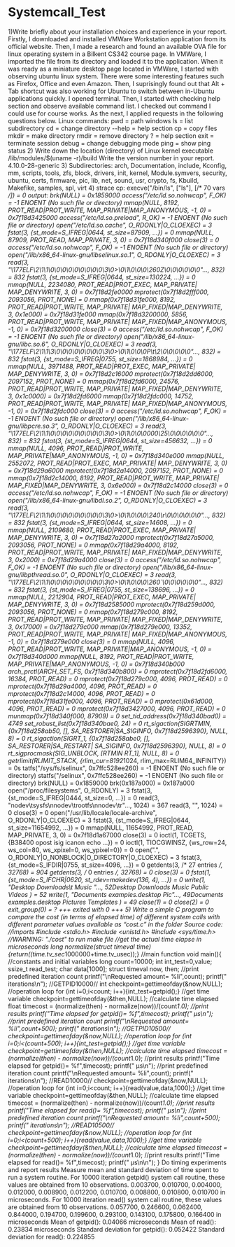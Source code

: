 # Systemcall_Test
1)Write briefly about your installation choices and experience in your report.
Firstly, I downloaded and installed VMWare Workstation application from its
official website. Then, I made a research and found an available OVA file for
linux operating system in a Bilkent CS342 course page. In VMWare, I imported 
the file from its directory and loaded it to the application. When it was ready as
a miniature desktop page located in VMWare, I started with observing ubuntu
linux system. There were some interesting features such as Firefox, Office and
even Amazon. Then, I suprisingly found out that Alt + Tab shortcut was also
working for Ubuntu to switch between in-Ubuntu applications quickly. I opened
terminal. Then, I started with checking help section and observe available
command list. I checked out command I could use for course works. As the
next, I applied requests in the following questions below.
Linux commands:
pwd = path windows
ls = list subdirectory
cd = change directory
--help = help section
cp = copy files
mkdir = make directory
rmdir = remove directory
? = help section
exit = terminate session
debug = change debugging mode
ping = show ping status
2) Write down the location (directory) of Linux kernel executable
/lib/modules/$(uname -r)/build
Write the version number in your report.
4.10.0-28-generic
3) Subdirectories:
arch, Documentation, include, Kconfig, mm, scripts, tools, zfs, block,
drivers, init, kernel, Module.symvers, security, ubuntu, certs, firmware, pic, lib,
net, sound, usr, crypto, fs, Kbuild, Makefike, samples, spl, virt
4) strace cp:
execve("/bin/ls", ["ls"], [/* 70 vars */]) = 0
output:
brk(NULL) = 0x1859000
access("/etc/ld.so.nohwcap", F_OK) = -1 ENOENT (No such file or directory)
mmap(NULL, 8192, PROT_READ|PROT_WRITE, MAP_PRIVATE|MAP_ANONYMOUS,
-1, 0) = 0x7f18d3425000
access("/etc/ld.so.preload", R_OK) = -1 ENOENT (No such file or directory)
open("/etc/ld.so.cache", O_RDONLY|O_CLOEXEC) = 3
fstat(3, {st_mode=S_IFREG|0644, st_size=87909, ...}) = 0
mmap(NULL, 87909, PROT_READ, MAP_PRIVATE, 3, 0) = 0x7f18d340f000
close(3) = 0
access("/etc/ld.so.nohwcap", F_OK) = -1 ENOENT (No such file or directory)
open("/lib/x86_64-linux-gnu/libselinux.so.1", O_RDONLY|O_CLOEXEC) = 3
read(3, "\177ELF\2\1\1\0\0\0\0\0\0\0\0\0\3\0>\0\1\0\0\0\260Z\0\0\0\0\0\0"...,
832) = 832
fstat(3, {st_mode=S_IFREG|0644, st_size=130224, ...}) = 0
mmap(NULL, 2234080, PROT_READ|PROT_EXEC, MAP_PRIVATE|
MAP_DENYWRITE, 3, 0) = 0x7f18d2fe0000
mprotect(0x7f18d2fff000, 2093056, PROT_NONE) = 0
mmap(0x7f18d31fe000, 8192, PROT_READ|PROT_WRITE, MAP_PRIVATE|
MAP_FIXED|MAP_DENYWRITE, 3, 0x1e000) = 0x7f18d31fe000
mmap(0x7f18d3200000, 5856, PROT_READ|PROT_WRITE, MAP_PRIVATE|
MAP_FIXED|MAP_ANONYMOUS, -1, 0) = 0x7f18d3200000
close(3) = 0
access("/etc/ld.so.nohwcap", F_OK) = -1 ENOENT (No such file or directory)
open("/lib/x86_64-linux-gnu/libc.so.6", O_RDONLY|O_CLOEXEC) = 3
read(3, "\177ELF\2\1\1\3\0\0\0\0\0\0\0\0\3\0>\0\1\0\0\0P\t\2\0\0\0\0\0"..., 832)
= 832
fstat(3, {st_mode=S_IFREG|0755, st_size=1868984, ...}) = 0
mmap(NULL, 3971488, PROT_READ|PROT_EXEC, MAP_PRIVATE|
MAP_DENYWRITE, 3, 0) = 0x7f18d2c16000
mprotect(0x7f18d2dd6000, 2097152, PROT_NONE) = 0
mmap(0x7f18d2fd6000, 24576, PROT_READ|PROT_WRITE, MAP_PRIVATE|
MAP_FIXED|MAP_DENYWRITE, 3, 0x1c0000) = 0x7f18d2fd6000
mmap(0x7f18d2fdc000, 14752, PROT_READ|PROT_WRITE, MAP_PRIVATE|
MAP_FIXED|MAP_ANONYMOUS, -1, 0) = 0x7f18d2fdc000
close(3) = 0
access("/etc/ld.so.nohwcap", F_OK) = -1 ENOENT (No such file or directory)
open("/lib/x86_64-linux-gnu/libpcre.so.3", O_RDONLY|O_CLOEXEC) = 3
read(3, "\177ELF\2\1\1\0\0\0\0\0\0\0\0\0\3\0>\0\1\0\0\0000\25\0\0\0\0\0\0"...,
832) = 832
fstat(3, {st_mode=S_IFREG|0644, st_size=456632, ...}) = 0
mmap(NULL, 4096, PROT_READ|PROT_WRITE, MAP_PRIVATE|MAP_ANONYMOUS,
-1, 0) = 0x7f18d340e000
mmap(NULL, 2552072, PROT_READ|PROT_EXEC, MAP_PRIVATE|
MAP_DENYWRITE, 3, 0) = 0x7f18d29a6000
mprotect(0x7f18d2a14000, 2097152, PROT_NONE) = 0
mmap(0x7f18d2c14000, 8192, PROT_READ|PROT_WRITE, MAP_PRIVATE|
MAP_FIXED|MAP_DENYWRITE, 3, 0x6e000) = 0x7f18d2c14000
close(3) = 0
access("/etc/ld.so.nohwcap", F_OK) = -1 ENOENT (No such file or directory)
open("/lib/x86_64-linux-gnu/libdl.so.2", O_RDONLY|O_CLOEXEC) = 3
read(3, "\177ELF\2\1\1\0\0\0\0\0\0\0\0\0\3\0>\0\1\0\0\0\240\r\0\0\0\0\0\0"...,
832) = 832
fstat(3, {st_mode=S_IFREG|0644, st_size=14608, ...}) = 0
mmap(NULL, 2109680, PROT_READ|PROT_EXEC, MAP_PRIVATE|
MAP_DENYWRITE, 3, 0) = 0x7f18d27a2000
mprotect(0x7f18d27a5000, 2093056, PROT_NONE) = 0
mmap(0x7f18d29a4000, 8192, PROT_READ|PROT_WRITE, MAP_PRIVATE|
MAP_FIXED|MAP_DENYWRITE, 3, 0x2000) = 0x7f18d29a4000
close(3) = 0
access("/etc/ld.so.nohwcap", F_OK) = -1 ENOENT (No such file or directory)
open("/lib/x86_64-linux-gnu/libpthread.so.0", O_RDONLY|O_CLOEXEC) = 3
read(3, "\177ELF\2\1\1\0\0\0\0\0\0\0\0\0\3\0>\0\1\0\0\0\260`\0\0\0\0\0\0"...,
832) = 832
fstat(3, {st_mode=S_IFREG|0755, st_size=138696, ...}) = 0
mmap(NULL, 2212904, PROT_READ|PROT_EXEC, MAP_PRIVATE|
MAP_DENYWRITE, 3, 0) = 0x7f18d2585000
mprotect(0x7f18d259d000, 2093056, PROT_NONE) = 0
mmap(0x7f18d279c000, 8192, PROT_READ|PROT_WRITE, MAP_PRIVATE|
MAP_FIXED|MAP_DENYWRITE, 3, 0x17000) = 0x7f18d279c000
mmap(0x7f18d279e000, 13352, PROT_READ|PROT_WRITE, MAP_PRIVATE|
MAP_FIXED|MAP_ANONYMOUS, -1, 0) = 0x7f18d279e000
close(3) = 0
mmap(NULL, 4096, PROT_READ|PROT_WRITE, MAP_PRIVATE|MAP_ANONYMOUS,
-1, 0) = 0x7f18d340d000
mmap(NULL, 8192, PROT_READ|PROT_WRITE, MAP_PRIVATE|MAP_ANONYMOUS,
-1, 0) = 0x7f18d340b000
arch_prctl(ARCH_SET_FS, 0x7f18d340b800) = 0
mprotect(0x7f18d2fd6000, 16384, PROT_READ) = 0
mprotect(0x7f18d279c000, 4096, PROT_READ) = 0
mprotect(0x7f18d29a4000, 4096, PROT_READ) = 0
mprotect(0x7f18d2c14000, 4096, PROT_READ) = 0
mprotect(0x7f18d31fe000, 4096, PROT_READ) = 0
mprotect(0x61d000, 4096, PROT_READ) = 0
mprotect(0x7f18d3427000, 4096, PROT_READ) = 0
munmap(0x7f18d340f000, 87909) = 0
set_tid_address(0x7f18d340bad0) = 4749
set_robust_list(0x7f18d340bae0, 24) = 0
rt_sigaction(SIGRTMIN, {0x7f18d258ab50, [], SA_RESTORER|SA_SIGINFO,
0x7f18d2596390}, NULL, 8) = 0
rt_sigaction(SIGRT_1, {0x7f18d258abe0, [], SA_RESTORER|SA_RESTART|
SA_SIGINFO, 0x7f18d2596390}, NULL, 8) = 0
rt_sigprocmask(SIG_UNBLOCK, [RTMIN RT_1], NULL, 8) = 0
getrlimit(RLIMIT_STACK, {rlim_cur=8192*1024, rlim_max=RLIM64_INFINITY}) =
0s
tatfs("/sys/fs/selinux", 0x7ffc528ee260) = -1 ENOENT (No such file or
directory)
statfs("/selinux", 0x7ffc528ee260) = -1 ENOENT (No such file or directory)
brk(NULL) = 0x1859000
brk(0x187a000) = 0x187a000
open("/proc/filesystems", O_RDONLY) = 3
fstat(3, {st_mode=S_IFREG|0444, st_size=0, ...}) = 0
read(3, "nodev\tsysfs\nnodev\trootfs\nnodev\tr"..., 1024) = 367
read(3, "", 1024) = 0
close(3) = 0
open("/usr/lib/locale/locale-archive", O_RDONLY|O_CLOEXEC) = 3
fstat(3, {st_mode=S_IFREG|0644, st_size=11654992, ...}) = 0
mmap(NULL, 11654992, PROT_READ, MAP_PRIVATE, 3, 0) = 0x7f18d1a67000
close(3) = 0
ioctl(1, TCGETS, {B38400 opost isig icanon echo ...}) = 0
ioctl(1, TIOCGWINSZ, {ws_row=24, ws_col=80, ws_xpixel=0, ws_ypixel=0}) =
0 open(".", O_RDONLY|O_NONBLOCK|O_DIRECTORY|O_CLOEXEC) =
3
fstat(3, {st_mode=S_IFDIR|0755, st_size=4096, ...}) = 0
getdents(3, /* 27 entries */, 32768) = 904
getdents(3, /* 0 entries */, 32768) = 0
close(3) = 0
fstat(1, {st_mode=S_IFCHR|0620, st_rdev=makedev(136, 4), ...}) = 0
write(1, "Desktop Downloads\t Music "..., 52Desktop Downloads Music
Public Videos
) = 52
write(1, "Documents examples.desktop Pic"..., 49Documents
examples.desktop Pictures Templates
) = 49
close(1) = 0
close(2) = 0
exit_group(0) = ?
+++ exited with 0 +++
5) Write a simple C program to compare the cost (in terms of elapsed
time) of different system calls with different parameter values
available as “cost.c” in the folder
Source code:
//imports
#include <stdio.h>
#include <unistd.h>
#include <sys/time.h>
//WARNING: "./cost" to run make file
//get the actual time elapse in microseconds
long normalize(struct timeval time)
{return((time.tv_sec*1000000+time.tv_usec));}
//main function
void main(){
//constants and initial variables
long count=10000;
int int_test=0,value;
ssize_t read_test;
char data[1000];
struct timeval now, then;
//print predefined iteration count
printf("\nRequested amount= %li",count);
printf(" iterations\n");
//GETPID10000//
int checkpoint=gettimeofday(&now,NULL);
//operation loop
for (int i=0;i<count; i++){int_test=getpid();}
//get time variable
checkpoint=gettimeofday(&then,NULL);
//calculate time elapsed
float timecost = (normalize(then) - normalize(now))/(count*1.0);
//print results
printf("Time elapsed for getpid()= %f",timecost);
printf(" μs\n");
//print predefined iteration count
printf("\nRequested amount= %li",count+500);
printf(" iterations\n");
//GETPID10500//
checkpoint=gettimeofday(&now,NULL);
//operation loop
for (int i=0;i<(count+500); i++){int_test=getpid();}
//get time variable
checkpoint=gettimeofday(&then,NULL);
//calculate time elapsed
timecost = (normalize(then) - normalize(now))/(count*1.0);
//print results
printf("Time elapsed for getpid()= %f",timecost);
printf(" μs\n");
//print predefined iteration count
printf("\nRequested amount= %li",count);
printf(" iterations\n");
//READ10000//
checkpoint=gettimeofday(&now,NULL);
//operation loop
for (int i=0;i<count; i++){read(value,data,1000);}
//get time variable
checkpoint=gettimeofday(&then,NULL);
//calculate time elapsed
timecost = (normalize(then) - normalize(now))/(count*1.0);
//print results
printf("Time elapsed for read()= %f",timecost);
printf(" μs\n");
//print predefined iteration count
printf("\nRequested amount= %li",count+500);
printf(" iterations\n");
//READ10500//
checkpoint=gettimeofday(&now,NULL);
//operation loop
for (int i=0;i<(count+500); i++){read(value,data,1000);}
//get time variable
checkpoint=gettimeofday(&then,NULL);
//calculate time elapsed
timecost = (normalize(then) - normalize(now))/(count*1.0);
//print results
printf("Time elapsed for read()= %f",timecost);
printf(" μs\n\n");
}
Do timing experiments and report results
Measure mean and standard deviation of time spent to run a system
routine.
For 10000 iteration getpid() system call routine, these values are obtained from
10 observations.
0.003700, 0.010700, 0.004000, 0.012000, 0.008900, 0.012200, 0.010700,
0.008800, 0.010800, 0.010700 in microseconds.
For 10000 iteration read() system call routine, these values are obtained from
10 observations.
0.057700, 0.246600, 0.062400, 0.844000, 0.194700, 0.199600, 0.293100,
0.143100, 0.175800, 0.166400 in microseconds
Mean of getpid(): 0.04066 microseconds
Mean of read(): 0.23834 microseconds
Standard deviation for getpid(): 0.052422
Standard deviation for read(): 0.224855
